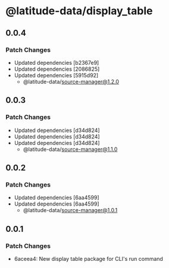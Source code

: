 # @latitude-data/display_table

## 0.0.4

### Patch Changes

- Updated dependencies [b2367e9]
- Updated dependencies [2086825]
- Updated dependencies [5915d92]
  - @latitude-data/source-manager@1.2.0

## 0.0.3

### Patch Changes

- Updated dependencies [d34d824]
- Updated dependencies [d34d824]
- Updated dependencies [d34d824]
  - @latitude-data/source-manager@1.1.0

## 0.0.2

### Patch Changes

- Updated dependencies [6aa4599]
- Updated dependencies [6aa4599]
  - @latitude-data/source-manager@1.0.1

## 0.0.1

### Patch Changes

- 6aceea4: New display table package for CLI's run command
